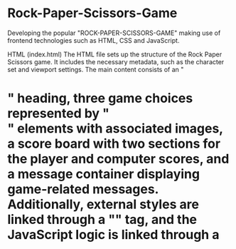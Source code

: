 # Rock-Paper-Scissors-Game
Developing the popular "ROCK-PAPER-SCISSORS-GAME" making use of frontend technologies such as HTML, CSS and  JavaScript.

HTML (index.html)
The HTML file sets up the structure of the Rock Paper Scissors game. It includes the necessary metadata, such as the character set and viewport settings. The main content consists of an "<h1>" heading, three game choices represented by "<div>" elements with associated images, a score board with two sections for the player and computer scores, and a message container displaying game-related messages. Additionally, external styles are linked through a "<link>" tag, and the JavaScript logic is linked through a <script> tag at the end of the body.

CSS (style.css)
The CSS file defines the styling for the Rock Paper Scissors game. It starts with a global reset, setting margins and padding to zero and ensuring text alignment at the center. The heading ("<h1>") has a distinctive styling with a background color of #081b31, white text, and a fixed height. The game choices (<div> with class .choice) are styled as circular elements with specific dimensions, and their associated images are formatted with rounded borders. The choices are aligned in the center with a gap of 3rem. When hovered over, the choices change their background color to black, providing a visual indication of interactivity. The score board and message container are centered and styled for readability, using specific font sizes and background colors.

JavaScript (app.js)
The JavaScript file contains the logic for the Rock Paper Scissors game. It initializes variables for user and computer scores, selects relevant HTML elements using querySelector, and defines functions for generating the computer's choice, handling a draw game, showing the winner, and playing the overall game. Event listeners are added to each game choice element, triggering the game logic when a user clicks on a choice. The game then compares the user's choice with the computer's choice, determines the winner, updates scores, and displays messages accordingly.












